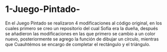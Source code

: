 # 1-Juego-Pintado-
En el Juego Pintado se realizaron 4 modificaciones al código original, en los cuales primero se creo un repositorio del cual Sofia era la dueña, después se añadieron las modificaciones en las que primero se cambio a un color nuevo, posteriormente se agrego la función de dibujar un círculo, mientras que Cuauhtémos se encargo de completar el rectángulo y el triángulo. 
